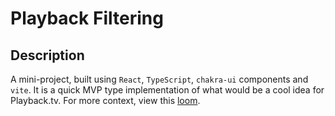 # Playback Filtering

## Description

A mini-project, built using `React`, `TypeScript`, `chakra-ui` components and `vite`. It is a quick MVP type implementation of what would be a cool idea for Playback.tv. For more context, view this [loom]().